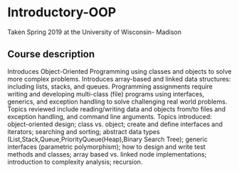 # Introductory-OOP
Taken Spring 2019 at the University of Wisconsin- Madison
## Course description
Introduces Object-Oriented Programming using classes and objects to solve more complex problems. Introduces array-based and linked data structures: including lists, stacks, and queues. Programming assignments require writing and developing multi-class (file) programs using interfaces, generics, and exception handling to solve challenging real world problems. Topics reviewed include reading/writing data and objects from/to files and exception handling, and command line arguments. Topics introduced: object-oriented design; class vs. object; create and define interfaces and iterators; searching and sorting; abstract data types (List,Stack,Queue,PriorityQueue(Heap),Binary Search Tree); generic interfaces (parametric polymorphism); how to design and write test methods and classes; array based vs. linked node implementations; introduction to complexity analysis; recursion.
